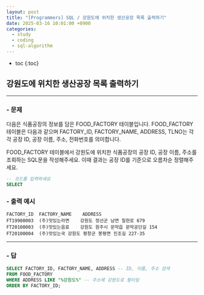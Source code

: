 ```yaml
---
layout: post
title: "[Programmers] SQL / 강원도에 위치한 생산공장 목록 출력하기"
date: 2025-03-16 10:01:00 +0900
categories: 
  - study
  - coding
  - sql-algorithm
---
```


* toc
{:toc}

## 강원도에 위치한 생산공장 목록 출력하기

---

### - 문제

다음은 식품공장의 정보를 담은 FOOD_FACTORY 테이블입니다. FOOD_FACTORY 테이블은 다음과 같으며 FACTORY_ID, FACTORY_NAME, ADDRESS, TLNO는 각각 공장 ID, 공장 이름, 주소, 전화번호를 의미합니다.

FOOD_FACTORY 테이블에서 강원도에 위치한 식품공장의 공장 ID, 공장 이름, 주소를 조회하는 SQL문을 작성해주세요. 이때 결과는 공장 ID를 기준으로 오름차순 정렬해주세요.

```sql
-- 코드를 입력하세요
SELECT
```

### - 출력 예시

```
FACTORY_ID	FACTORY_NAME	ADDRESS
FT19980003	(주)맛있는라면	강원도 정선군 남면 칠현로 679
FT20100003	(주)맛있는음료	강원도 원주시 문막읍 문막공단길 154
FT20100004	(주)맛있는국	강원도 평창군 봉평면 진조길 227-35
```

<!-- >  -->

---

### - 답

```sql
SELECT FACTORY_ID, FACTORY_NAME, ADDRESS -- ID, 이름, 주소 검색
FROM FOOD_FACTORY
WHERE ADDRESS LIKE "%강원도%" -- 주소에 강원도로 필터링
ORDER BY FACTORY_ID;
```

<!--  -->
